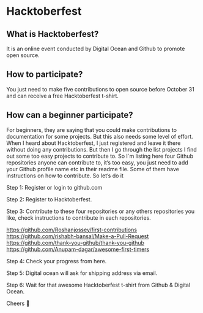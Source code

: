 # Hacktoberfest

## What is Hacktoberfest? 
 
It is an online event conducted by Digital Ocean and Github to promote open source.

## How to participate?

You just need to make five contributions to open source before October 31 and can receive a free Hacktoberfest t-shirt.

## How can a beginner participate? 

For beginners, they are saying that you could make contributions to documentation for some projects. But this also needs some level of effort. When I heard about Hacktoberfest, I just registered and leave it there without doing any contributions. But then I go through the list projects I find out some too easy projects to contribute to. So I`m listing here four Github repositories anyone can contribute to, it’s too easy, you just need to add your Github profile name etc in their readme file. Some of them have instructions on how to contribute. So let’s do it

Step 1: Register or login to github.com

Step 2: Register to Hacktoberfest.

Step 3: Contribute to these four repositories or any others repositories you like, check instructions to contribute in each repositories.

https://github.com/Roshanjossey/first-contributions
https://github.com/rishabh-bansal/Make-a-Pull-Request
https://github.com/thank-you-github/thank-you-github
https://github.com/Anupam-dagar/awesome-first-timers

Step 4: Check your progress from here.

Step 5: Digital ocean will ask for shipping address via email.

Step 6: Wait for that awesome Hacktoberfest t-shirt from Github & Digital Ocean.

Cheers :beers:
